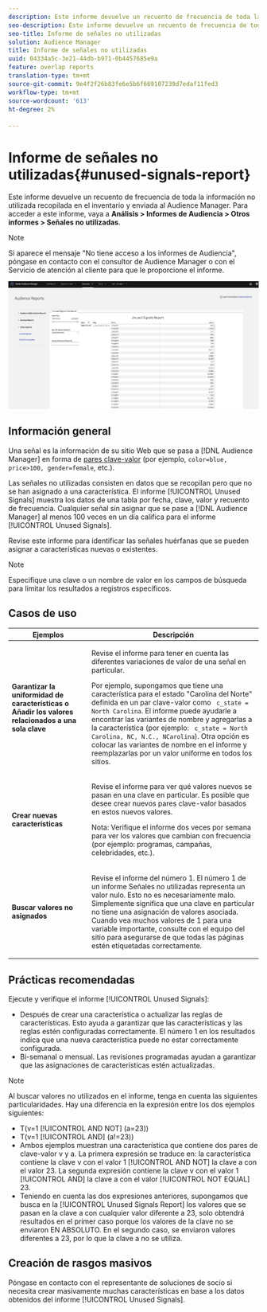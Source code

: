 ```yaml
---
description: Este informe devuelve un recuento de frecuencia de toda la información no utilizada recopilada en el inventario y enviada al Audience Manager.
seo-description: Este informe devuelve un recuento de frecuencia de toda la información no utilizada recopilada en el inventario y enviada al Audience Manager.
seo-title: Informe de señales no utilizadas
solution: Audience Manager
title: Informe de señales no utilizadas
uuid: 04334a5c-3e21-44db-b971-0b4457685e9a
feature: overlap reports
translation-type: tm+mt
source-git-commit: 9e4f2f26b83fe6e5b6f669107239d7edaf11fed3
workflow-type: tm+mt
source-wordcount: '613'
ht-degree: 2%

---
```



# Informe de señales no utilizadas{#unused-signals-report}

Este informe devuelve un recuento de frecuencia de toda la información no utilizada recopilada en el inventario y enviada al Audience Manager. Para acceder a este informe, vaya a **Análisis > Informes de Audiencia > Otros informes > Señales no utilizadas**.

>[!NOTE]
>
>Si aparece el mensaje &quot;No tiene acceso a los informes de Audiencia&quot;, póngase en contacto con el consultor de Audience Manager o con el Servicio de atención al cliente para que le proporcione el informe.

![Captura de pantalla del informe Señales no utilizadas](/help/using/reporting/dynamic-reports/assets/unused-signals.png)

## Información general

Una señal es la información de su sitio Web que se pasa a [!DNL Audience Manager] en forma de [pares clave-valor](../../reference/key-value-pairs-explained.md) (por ejemplo, `color=blue, price>100, gender=female`, etc.).

Las señales no utilizadas consisten en datos que se recopilan pero que no se han asignado a una característica. El informe [!UICONTROL Unused Signals] muestra los datos de una tabla por fecha, clave, valor y recuento de frecuencia. Cualquier señal sin asignar que se pase a [!DNL Audience Manager] al menos 100 veces en un día califica para el informe [!UICONTROL Unused Signals].

Revise este informe para identificar las señales huérfanas que se pueden asignar a características nuevas o existentes.

>[!NOTE]
>
>Especifique una clave o un nombre de valor en los campos de búsqueda para limitar los resultados a registros específicos.

## Casos de uso

<table id="table_E5EE0EC078E14EF4B197243488517A2D"> 
 <thead> 
  <tr> 
   <th colname="col1" class="entry"> Ejemplos </th> 
   <th colname="col2" class="entry"> Descripción </th> 
  </tr> 
 </thead>
 <tbody> 
  <tr> 
   <td colname="col1"> <p><b>Garantizar la uniformidad de características o Añadir los valores relacionados a una sola clave</b> </p> </td> 
   <td colname="col2"> <p>Revise el informe para tener en cuenta las diferentes variaciones de valor de una señal en particular. </p> <p>Por ejemplo, supongamos que tiene una característica para el estado "Carolina del Norte" definida en un par clave-valor como <code> c_state = North Carolina</code>. El informe puede ayudarle a encontrar las variantes de nombre y agregarlas a la característica (por ejemplo: <code> c_state = North Carolina, NC, N.C., NCarolina</code>). Otra opción es colocar las variantes de nombre en el informe y reemplazarlas por un valor uniforme en todos los sitios. </p> <p> </p> </td> 
  </tr> 
  <tr> 
   <td colname="col1"> <p><b>Crear nuevas características</b> </p> </td> 
   <td colname="col2"> <p>Revise el informe para ver qué valores nuevos se pasan en una clave en particular. Es posible que desee crear nuevos pares clave-valor basados en estos nuevos valores. </p> <p> <p>Nota:  Verifique el informe dos veces por semana para ver los valores que cambian con frecuencia (por ejemplo: programas, campañas, celebridades, etc.). </p> </p> </td> 
  </tr> 
  <tr> 
   <td colname="col1"> <p><b>Buscar valores no asignados</b> </p> </td> 
   <td colname="col2"> <p>Revise el informe del número 1. El número 1 de un informe <span class="wintitle"> Señales no utilizadas</span> representa un valor nulo. Esto no es necesariamente malo. Simplemente significa que una clave en particular no tiene una asignación de valores asociada. Cuando vea muchos valores de 1 para una variable importante, consulte con el equipo del sitio para asegurarse de que todas las páginas estén etiquetadas correctamente. </p> </td> 
  </tr> 
 </tbody> 
</table>

## Prácticas recomendadas

Ejecute y verifique el informe [!UICONTROL Unused Signals]:

* Después de crear una característica o actualizar las reglas de características. Esto ayuda a garantizar que las características y las reglas estén configuradas correctamente. El número 1 en los resultados indica que una nueva característica puede no estar correctamente configurada.
* Bi-semanal o mensual. Las revisiones programadas ayudan a garantizar que las asignaciones de características estén actualizadas.

>[!NOTE]
>
>Al buscar valores no utilizados en el informe, tenga en cuenta las siguientes particularidades. Hay una diferencia en la expresión entre los dos ejemplos siguientes:

* T(v=1 [!UICONTROL AND NOT] (a=23))
* T(v=1 [!UICONTROL AND] (a!=23))
* Ambos ejemplos muestran una característica que contiene dos pares de clave-valor v y a. La primera expresión se traduce en: la característica contiene la clave v con el valor 1 [!UICONTROL AND NOT] la clave a con el valor 23. La segunda expresión contiene la clave v con el valor 1 [!UICONTROL AND] la clave a con el valor [!UICONTROL NOT EQUAL] 23.
* Teniendo en cuenta las dos expresiones anteriores, supongamos que busca en la [!UICONTROL Unused Signals Report] los valores que se pasan en la clave a con cualquier valor diferente a 23, solo obtendrá resultados en el primer caso porque los valores de la clave no se enviaron EN ABSOLUTO. En el segundo caso, se enviaron valores diferentes a 23, por lo que la clave a no se utiliza.

## Creación de rasgos masivos

Póngase en contacto con el representante de soluciones de socio si necesita crear masivamente muchas características en base a los datos obtenidos del informe [!UICONTROL Unused Signals].

